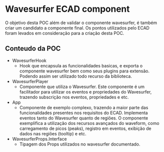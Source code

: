 # Wavesurfer ECAD component

O objetivo desta POC além de validar o componente wavesurfer, é também criar um candidato a componente final.
Os pontos utilizados pelo ECAD foram levados em consideração para a criação desta POC.

## Conteudo da POC

- WavesurferHook
  - Hook que encapsula as funcionalidades basicas, e exporta o componente wavesurfer bem como seus plugins para extensão. Podendo assim ser utilizado todo recurso da biblioteca.
- WavesurferPlayer
  - Componente que utiliza o Wavesurfer. Este componente é um facilitador para utilizar os eventos e propriedades do Wavesurfer, trazendo subscrição nos eventos, propriedades e etc.
- App
  - Componente de exemplo complexo, trazendo a maior parte das funcionalidades presentes nos requisitos do ECAD. Implementa eventos tanto do Wavesurfer quanto de regiões. O componente exemplifica a utilização dos recursos avançados do waveform, como carregamento de picos (peaks), registro em eventos, exibição de dados nas regiões (tooltip) e etc.
- WavesurferProps.Interface
  - Tipagem dos Props utilizados no wavesurfer documentado.

